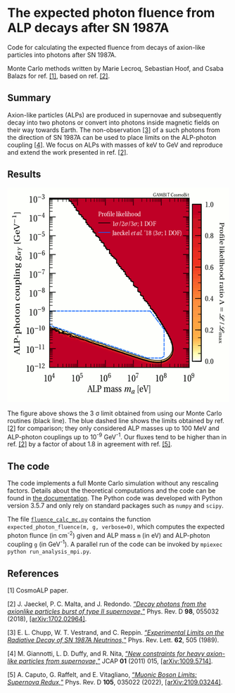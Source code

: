 # The expected photon fluence from ALP decays after SN 1987A

Code for calculating the expected fluence from decays of axion-like particles into photons after SN 1987A.

Monte Carlo methods written by Marie Lecroq, Sebastian Hoof, and Csaba Balazs for ref. [[1]](#cosmoalp), based on ref. [[2]](#res2).

## Summary

Axion-like particles (ALPs) are produced in supernovae and subsequently decay into two photons or convert into photons inside magnetic fields on their way towards Earth. The non-observation [[3]](#data) of a such photons from the direction of SN 1987A can be used to place limits on the ALP-photon coupling [[4]](#res1). We focus on ALPs with masses of keV to GeV and reproduce and extend the work presented in ref. [[2]](#res2).

## Results

<p align="center">
  <img width="600" height="488" src="results/exclusion_plot.png">
</p>

The figure above shows the 3 &sigma; limit obtained from using our Monte Carlo routines (black line). The blue dashed line shows the limits obtained by ref. [[2]](#res2) for comparison; they only considered ALP masses up to 100 MeV and ALP-photon couplings up to 10<sup>-9</sup> GeV<sup>-1</sup>. Our fluxes tend to be higher than in ref. [[2]](#res2) by a factor of about 1.8 in agreement with ref. [[5]](#update).

## The code

The code implements a full Monte Carlo simulation without any rescaling factors. Details about the theoretical computations and the code can be found in [the documentation](documentation.pdf). The Python code was developed with Python version 3.5.7 and only rely on standard packages such as `numpy` and `scipy`.

The file [`fluence_calc_mc.py`](code/fluence_calc_mc.py ) contains the function `expected_photon_fluence(m, g, verbose=0)`, which computes the expected photon flunce (in cm<sup>-2</sup>) given and ALP mass `m` (in eV) and ALP-photon coupling `g` (in GeV<sup>-1</sup>). A parallel run of the code can be invoked by `mpiexec python run_analysis_mpi.py`.

## References

<a id="cosmoalp">[1]</a> CosmoALP paper.

<a id="res2">[2]</a> J. Jaeckel, P. C. Malta, and J. Redondo. [&ldquo;*Decay photons from the axionlike particles burst of type II supernovae,*&rdquo;](https://doi.org/10.1103/PhysRevD.98.055032) Phys. Rev. D **98**, 055032 (2018), [[arXiv:1702.02964]](https://arxiv.org/abs/1702.02964).

<a id="data">[3]</a>  E. L. Chupp, W. T. Vestrand, and C. Reppin. [&ldquo;*Experimental Limits on the Radiative Decay of SN 1987A Neutrinos,*&rdquo;](https://doi.org/10.1103/PhysRevLett.62.505) Phys. Rev. Lett. **62**, 505 (1989).

<a id="res1">[4]</a>  M. Giannotti, L. D. Duffy, and R. Nita, [&ldquo;*New constraints for heavy axion-like particles from supernovae,*&rdquo;](https://doi.org/10.1088/1475-7516/2011/01/015) JCAP **01** (2011) 015, [[arXiv:1009.5714]](https://arxiv.org/abs/1009.5714).

<a id="update">[5]</a>  A. Caputo, G. Raffelt, and E. Vitagliano, [&ldquo;*Muonic Boson Limits: Supernova Redux,*&rdquo;](https://doi.org/10.1103/PhysRevD.105.035022) Phys. Rev. D **105**, 035022 (2022), [[arXiv:2109.03244]](https://arxiv.org/abs/2109.03244).
